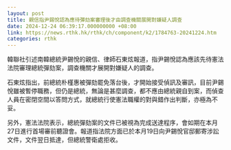 ```yaml
---
layout: post
title: 親信指尹錫悅認為應待彈劾案審理後才由調查機關展開對嫌疑人調查
date: 2024-12-24 06:39:17.000000000 +08:00
link: https://news.rthk.hk/rthk/ch/component/k2/1784763-20241224.htm
categories: rthk
---
```


韓聯社引述南韓總統尹錫悅的親信、律師石東炫報道，指尹錫悅認為應該先待憲法法院審理總統彈劾案，調查機關才展開對嫌疑人的調查。

石東炫指出，前總統朴槿惠被彈劾罷免落台後，才開始接受偵訊及審訊，目前尹錫悅雖被暫停職務，但仍是總統，無論是甚麼調查，都不應由總統親自到案，而偵查人員在密閉空間以答問方式，就總統行使憲法職權的對與錯作出判斷，亦極為不妥。

另外，憲法法院表示，總統彈劾案的文件已被視為完成送達程序，會如期在本月27日進行首場審前聽證會。報道指法院方面已於本月19日向尹錫悅官邸郵寄涉訟文件，文件翌日抵達，但總統警衛處拒收。
